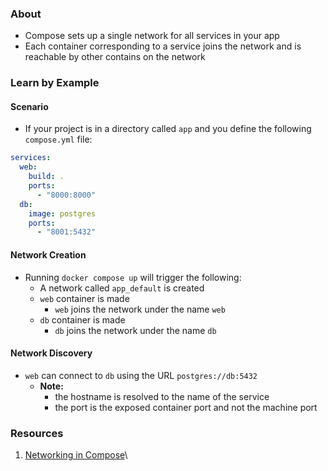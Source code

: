 ### About
* Compose sets up a single network for all services in your app
* Each container corresponding to a service joins the network and is reachable by other contains on the network
### Learn by Example
#### Scenario
* If your project is in a directory called `app` and you define the following `compose.yml` file:
```yaml
services:
  web:
    build: .
    ports:
      - "8000:8000"
  db:
    image: postgres
    ports:
      - "8001:5432"
```
#### Network Creation
* Running `docker compose up` will trigger the following: 
	* A network called `app_default` is created
	* `web` container is made
		* `web` joins the network under the name `web`
	* `db` container is made
		* `db` joins the network under the name `db`
#### Network Discovery
*  `web` can connect to `db` using the URL `postgres://db:5432`
	* **Note:**
		* the hostname is resolved to the name of the service
		* the port is the exposed container port and not the machine port
### Resources
1. [Networking in Compose](https://docs.docker.com/compose/how-tos/networking/)\
